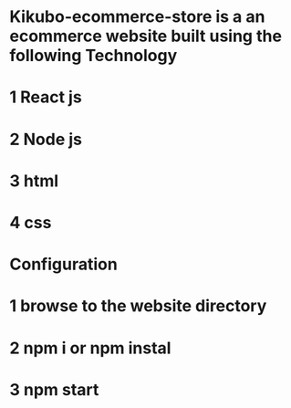 # Kikubo-ecommerce-store is a an ecommerce website built using the following Technology
# 1 React js
# 2 Node js
# 3 html
# 4 css

# Configuration
# 1 browse to the website directory
# 2 npm i or npm instal
# 3 npm start
